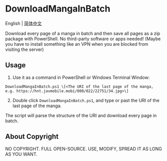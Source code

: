 # DownloadMangaInBatch

English | [简体中文](https://blog.kukmoon.com/74aefe92/)

Download every page of a manga in batch and then save all pages as a zip package with PowerShell. No third-party software or apps needed! (Maybe you have to install something like an VPN when you are blocked from visiting the server)

## Usage

1. Use it as a command in PowerShell or Windows Terminal Window:

```
DownloadMangaInBatch.ps1 \[<The URI of the last page of the manga, e.g. https://hnt.javmobile.mobi/000/022/22751/34.jpg>\]
```

2. Double click `DownloadMangaInBatch.ps1`, and type or past the URI of the last page of the manga.


The script will parse the structure of the URI and download every page in batch.

## About Copyright

NO COPYRIGHT. FULL OPEN-SOURCE. USE, MODIFY, SPREAD IT AS LONG AS YOU WANT.

